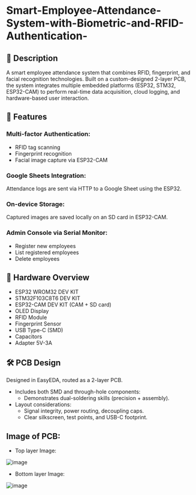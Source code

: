 # Smart-Employee-Attendance-System-with-Biometric-and-RFID-Authentication-

## 🔧 Description
A smart employee attendance system that combines RFID, fingerprint, and facial recognition technologies. Built on a custom-designed 2-layer PCB, the system integrates multiple embedded platforms (ESP32, STM32, ESP32-CAM) to perform real-time data acquisition, cloud logging, and hardware-based user interaction.
## 🧩 Features
### Multi-factor Authentication:
- RFID tag scanning
- Fingerprint recognition
- Facial image capture via ESP32-CAM
### Google Sheets Integration:
Attendance logs are sent via HTTP to a Google Sheet using the ESP32.
### On-device Storage:
Captured images are saved locally on an SD card in ESP32-CAM.
### Admin Console via Serial Monitor:
- Register new employees
- List registered employees
- Delete employees
## 📐 Hardware Overview
- ESP32 WROM32 DEV KIT              
- STM32F103C8T6 DEV KIT          
- ESP32-CAM DEV KIT (CAM + SD card)         
- OLED Display       
- RFID Module        
- Fingerprint Sensor 
- USB Type-C (SMD)   
- Capacitors
- Adapter 5V-3A
## 🛠️ PCB Design
Designed in EasyEDA, routed as a 2-layer PCB.
- Includes both SMD and through-hole components:
  - Demonstrates dual-soldering skills (precision + assembly).
- Layout considerations:
  - Signal integrity, power routing, decoupling caps.
  - Clear silkscreen, test points, and USB-C footprint.
## Image of PCB:
- Top layer Image:
  
![image](https://github.com/user-attachments/assets/f3ec83b0-9f6f-4ade-adb3-8f3c53b06f05)
- Bottom layer Image:
  
![image](https://github.com/user-attachments/assets/d4364c09-b7e4-438d-b341-7fda7608e5be)
